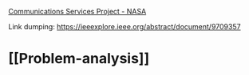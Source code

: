 [Communications Services Project - NASA](https://www.nasa.gov/directorates/somd/space-communications-navigation-program/communications-services-project/)

Link dumping:
https://ieeexplore.ieee.org/abstract/document/9709357

# [[Problem-analysis]]

